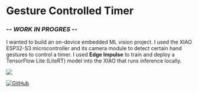 # Gesture Controlled Timer

### -- *WORK IN PROGRES* --

I wanted to build an on-device embedded ML vision project. I used the XIAO ESP32-S3 microcontroller and its camera module to detect certain hand gestures to control a timer. I used **Edge Impulse** to train and deploy a TensorFlow Lite (LiteRT) model into the XIAO that runs inference locally. 

![](./projects/Gesture/one.ong)

[![GitHub](https://img.shields.io/badge/GitHub-Repo-blue?logo=github)](https://github.com/yuvalm11/gesture-control)